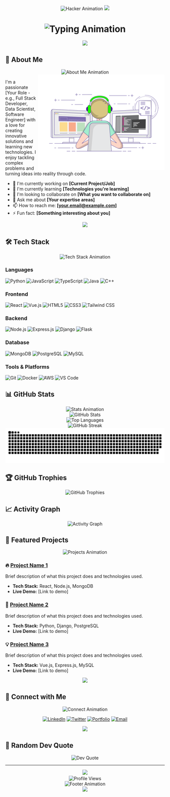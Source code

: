 <div align="center">
  
<!-- Glitch Hacker Animation -->
<img src="https://readme-typing-svg.demolab.com?font=Fira+Code&size=32&duration=2800&pause=2000&color=00FF00&center=true&vCenter=true&width=940&lines=ACCESSING+MAINFRAME...;BYPASSING+SECURITY+PROTOCOLS...;DECRYPTING+DATABASE...;INJECTION+SUCCESSFUL...;WELCOME+TO+THE+MATRIX" alt="Hacker Animation" />

<!-- Matrix Rain Effect -->
<img src="https://capsule-render.vercel.app/api?type=matrix&color=00FF00&height=100&section=header&text=SYSTEM%20BREACH%20DETECTED&fontSize=20&fontColor=ffffff&animation=twinkling" />

</div>

<div align="center">
  <h1>
    <img src="https://readme-typing-svg.demolab.com?font=Fira+Code&size=50&duration=3000&pause=1000&color=00FF41&center=true&vCenter=true&width=600&lines=Hi+there!+%F0%9F%91%8B;I'm+[Your+Name];Full+Stack+Hacker;Code+Ninja+%F0%9F%A5%B7;Matrix+Dweller" alt="Typing Animation" />
  </h1>
</div>

<!-- Animated Separator -->
<div align="center">
  <img src="https://user-images.githubusercontent.com/73097560/115834477-dbab4500-a447-11eb-908a-139a6edaec5c.gif" />
</div>

## 🚀 About Me

<div align="center">
  <img src="https://readme-typing-svg.demolab.com?font=Fira+Code&size=22&duration=4000&pause=1000&color=F7931E&center=true&vCenter=true&width=800&lines=Passionate+Full+Stack+Developer;Cybersecurity+Enthusiast;Problem+Solver+%26+Code+Architect;Always+Learning+New+Technologies;Building+the+Future+One+Line+at+a+Time" alt="About Me Animation" />
</div>

<img align="right" alt="Coding" width="400" src="https://raw.githubusercontent.com/devSouvik/devSouvik/master/gif3.gif" />

I'm a passionate [Your Role - e.g., Full Stack Developer, Data Scientist, Software Engineer] with a love for creating innovative solutions and learning new technologies. I enjoy tackling complex problems and turning ideas into reality through code.

- 🔭 I'm currently working on **[Current Project/Job]**
- 🌱 I'm currently learning **[Technologies you're learning]**
- 👯 I'm looking to collaborate on **[What you want to collaborate on]**
- 💬 Ask me about **[Your expertise areas]**
- 📫 How to reach me: **[your.email@example.com]**
- ⚡ Fun fact: **[Something interesting about you]**

<div align="center">
  <img src="https://user-images.githubusercontent.com/73097560/115834477-dbab4500-a447-11eb-908a-139a6edaec5c.gif" />
</div>

## 🛠️ Tech Stack

<div align="center">
  <img src="https://readme-typing-svg.demolab.com?font=Fira+Code&size=24&duration=3000&pause=1000&color=FF6B6B&center=true&vCenter=true&width=600&lines=Technologies+I+Work+With;My+Digital+Arsenal;Tools+of+the+Trade" alt="Tech Stack Animation" />
</div>

### Languages
![Python](https://img.shields.io/badge/Python-3776AB?style=for-the-badge&logo=python&logoColor=white)
![JavaScript](https://img.shields.io/badge/JavaScript-F7DF1E?style=for-the-badge&logo=javascript&logoColor=black)
![TypeScript](https://img.shields.io/badge/TypeScript-007ACC?style=for-the-badge&logo=typescript&logoColor=white)
![Java](https://img.shields.io/badge/Java-ED8B00?style=for-the-badge&logo=java&logoColor=white)
![C++](https://img.shields.io/badge/C++-00599C?style=for-the-badge&logo=cplusplus&logoColor=white)

### Frontend
![React](https://img.shields.io/badge/React-61DAFB?style=for-the-badge&logo=react&logoColor=black)
![Vue.js](https://img.shields.io/badge/Vue.js-4FC08D?style=for-the-badge&logo=vue.js&logoColor=white)
![HTML5](https://img.shields.io/badge/HTML5-E34F26?style=for-the-badge&logo=html5&logoColor=white)
![CSS3](https://img.shields.io/badge/CSS3-1572B6?style=for-the-badge&logo=css3&logoColor=white)
![Tailwind CSS](https://img.shields.io/badge/Tailwind_CSS-38B2AC?style=for-the-badge&logo=tailwind-css&logoColor=white)

### Backend
![Node.js](https://img.shields.io/badge/Node.js-339933?style=for-the-badge&logo=node.js&logoColor=white)
![Express.js](https://img.shields.io/badge/Express.js-000000?style=for-the-badge&logo=express&logoColor=white)
![Django](https://img.shields.io/badge/Django-092E20?style=for-the-badge&logo=django&logoColor=white)
![Flask](https://img.shields.io/badge/Flask-000000?style=for-the-badge&logo=flask&logoColor=white)

### Database
![MongoDB](https://img.shields.io/badge/MongoDB-47A248?style=for-the-badge&logo=mongodb&logoColor=white)
![PostgreSQL](https://img.shields.io/badge/PostgreSQL-336791?style=for-the-badge&logo=postgresql&logoColor=white)
![MySQL](https://img.shields.io/badge/MySQL-4479A1?style=for-the-badge&logo=mysql&logoColor=white)

### Tools & Platforms
![Git](https://img.shields.io/badge/Git-F05032?style=for-the-badge&logo=git&logoColor=white)
![Docker](https://img.shields.io/badge/Docker-2496ED?style=for-the-badge&logo=docker&logoColor=white)
![AWS](https://img.shields.io/badge/AWS-232F3E?style=for-the-badge&logo=amazon-aws&logoColor=white)
![VS Code](https://img.shields.io/badge/VS_Code-007ACC?style=for-the-badge&logo=visual-studio-code&logoColor=white)

## 📊 GitHub Stats

<div align="center">
  <img src="https://readme-typing-svg.demolab.com?font=Fira+Code&size=22&duration=4000&pause=1000&color=4ECDC4&center=true&vCenter=true&width=600&lines=GitHub+Statistics;My+Coding+Journey;Numbers+Don't+Lie" alt="Stats Animation" />
</div>

<div align="center">
  <img src="https://github-readme-stats.vercel.app/api?username=YOUR_USERNAME&show_icons=true&theme=radical&hide_border=true&count_private=true" alt="GitHub Stats" />
</div>

<div align="center">
  <img src="https://github-readme-stats.vercel.app/api/top-langs/?username=YOUR_USERNAME&layout=compact&theme=radical&hide_border=true" alt="Top Languages" />
</div>

<div align="center">
  <img src="https://github-readme-streak-stats.herokuapp.com/?user=YOUR_USERNAME&theme=radical&hide_border=true" alt="GitHub Streak" />
</div>

<!-- Snake Animation -->
<div align="center">
  <img src="https://raw.githubusercontent.com/platane/platane/output/github-contribution-grid-snake-dark.svg" alt="Snake Animation" />
</div>

## 🏆 GitHub Trophies
<div align="center">
  <img src="https://github-profile-trophy.vercel.app/?username=YOUR_USERNAME&theme=radical&no-frame=true&margin-w=15" alt="GitHub Trophies" />
</div>

## 📈 Activity Graph
<div align="center">
  <img src="https://github-readme-activity-graph.vercel.app/graph?username=YOUR_USERNAME&theme=react-dark&hide_border=true" alt="Activity Graph" />
</div>

## 🌟 Featured Projects

<div align="center">
  <img src="https://readme-typing-svg.demolab.com?font=Fira+Code&size=22&duration=3500&pause=1000&color=FFD93D&center=true&vCenter=true&width=600&lines=Featured+Projects;My+Best+Work;Code+Showcases" alt="Projects Animation" />
</div>

### 🔥 [Project Name 1](https://github.com/yourusername/project1)
Brief description of what this project does and technologies used.
- **Tech Stack:** React, Node.js, MongoDB
- **Live Demo:** [Link to demo]

### 🎯 [Project Name 2](https://github.com/yourusername/project2)
Brief description of what this project does and technologies used.
- **Tech Stack:** Python, Django, PostgreSQL
- **Live Demo:** [Link to demo]

### 💡 [Project Name 3](https://github.com/yourusername/project3)
Brief description of what this project does and technologies used.
- **Tech Stack:** Vue.js, Express.js, MySQL
- **Live Demo:** [Link to demo]

<div align="center">
  <img src="https://user-images.githubusercontent.com/73097560/115834477-dbab4500-a447-11eb-908a-139a6edaec5c.gif" />
</div>

## 🤝 Connect with Me

<div align="center">
  <img src="https://readme-typing-svg.demolab.com?font=Fira+Code&size=22&duration=3000&pause=1000&color=FF69B4&center=true&vCenter=true&width=600&lines=Let's+Connect!;Find+Me+Online;Social+Networks" alt="Connect Animation" />
</div>

<div align="center">

[![LinkedIn](https://img.shields.io/badge/LinkedIn-0077B5?style=for-the-badge&logo=linkedin&logoColor=white)](https://linkedin.com/in/your-profile)
[![Twitter](https://img.shields.io/badge/Twitter-1DA1F2?style=for-the-badge&logo=twitter&logoColor=white)](https://twitter.com/your-handle)
[![Portfolio](https://img.shields.io/badge/Portfolio-000000?style=for-the-badge&logo=About.me&logoColor=white)](https://your-portfolio-url.com)
[![Email](https://img.shields.io/badge/Email-D14836?style=for-the-badge&logo=gmail&logoColor=white)](mailto:your.email@example.com)

</div>

<div align="center">
  <img src="https://user-images.githubusercontent.com/73097560/115834477-dbab4500-a447-11eb-908a-139a6edaec5c.gif" />
</div>

## 💫 Random Dev Quote
<div align="center">
  <img src="https://quotes-github-readme.vercel.app/api?type=horizontal&theme=radical" alt="Dev Quote" />
</div>

---

<!-- Final Animated Footer -->
<div align="center">
  <img src="https://capsule-render.vercel.app/api?type=waving&color=gradient&height=100&section=footer&text=Thanks%20for%20visiting!&fontSize=16&fontColor=ffffff&animation=twinkling" />
</div>

<div align="center">
  <img src="https://komarev.com/ghpvc/?username=YOUR_USERNAME&color=blueviolet&style=flat-square&label=Profile+Views" alt="Profile Views" />
</div>

<div align="center">
  <img src="https://readme-typing-svg.demolab.com?font=Fira+Code&size=18&duration=4000&pause=1000&color=00FF00&center=true&vCenter=true&width=800&lines=The+best+way+to+predict+the+future+is+to+create+it;Stay+curious%2C+keep+coding!;Thanks+for+stopping+by!" alt="Footer Animation" />
</div>

<!-- Matrix-style ending -->
<div align="center">
  <img src="https://capsule-render.vercel.app/api?type=matrix&color=00FF00&height=50&section=footer&animation=twinkling" />
</div>
